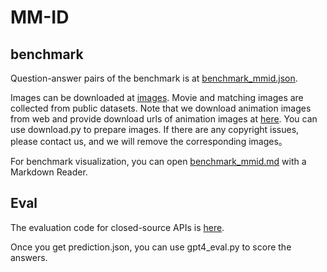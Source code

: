 # MM-ID

## benchmark

Question-answer pairs of the benchmark is at [benchmark_mmid.json](./benchmark/benchmark_mmid.json).

Images can be downloaded at [images](). Movie and matching images are collected from public datasets. Note that we download animation images from web and provide download urls of animation images at [here](./benchmark/images/animation/). You can use download.py to prepare images. If there are any copyright issues, please contact us, and we will remove the corresponding images。

For benchmark visualization, you can open [benchmark_mmid.md](./benchmark/benchmark_mmid.md) with a Markdown Reader.

## Eval

The evaluation code for closed-source APIs is [here](./eval/eval_api/).

Once you get prediction.json, you can use gpt4_eval.py to score the answers.